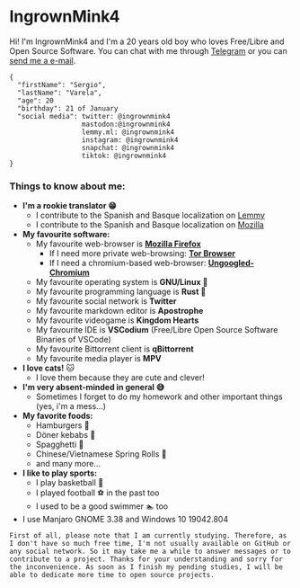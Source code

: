# IngrownMink4
Hi! I'm IngrownMink4 and I'm a 20 years old boy who loves Free/Libre and Open Source Software. You can chat with me through [Telegram](https://t.me/IngrownMink4) or you can [send me a e-mail](mailto:sergiovg01@outlook.com).

```
{
  "firstName": "Sergio",
  "lastName": "Varela",
  "age": 20
  "birthday": 21 of January
  "social media": twitter: @ingrownmink4
                  mastodon:@ingrownmink4
                  lemmy.ml: @ingrownmink4
                  instagram: @ingrownmink4
                  snapchat: @ingrownmink4
                  tiktok: @ingrownmink4
}

``` 

### Things to know about me:
* **I'm a rookie translator 😁**
  * I contribute to the Spanish and Basque localization on [Lemmy](https://github.com/LemmyNet/lemmy)
  * I contribute to the Spanish and Basque localization on [Mozilla](https://github.com/mozilla)
* **My favourite software:**
  *  My favourite web-browser is **[Mozilla Firefox](https://mozilla.org/firefox/new)**
     + If I need more private web-browsing: **[Tor Browser](https://torproject.org/download)**
     + If I need a chromium-based web-browser: **[Ungoogled-Chromium](https://ungoogled-software.github.io/)**
  * My favourite operating system is **GNU/Linux 🐧**
  * My favourite programming language is **Rust 🦀** 
  * My favourite social network is **Twitter**
  * My favourite markdown editor is **Apostrophe** 
  * My favourite videogame is **Kingdom Hearts**
  * My favourite IDE is **VSCodium** (Free/Libre Open Source Software Binaries of VSCode)
  * My favourite Bittorrent client is **qBittorrent**
  * My favourite media player is **MPV**
* **I love cats!** 🐱
  * I love them because they are cute and clever!
* **I'm very absent-minded in general 😅**
  * Sometimes I forget to do my homework and other important things (yes, i'm a mess...)
* **My favorite foods:**
  * Hamburgers 🍔
  * Döner kebabs 🥙
  * Spagghetti 🍝
  * Chinese/Vietnamese Spring Rolls 🥢
  * and many more... 
* **I like to play sports:**
  * I play basketball 🏀
  * I played football ⚽ in the past too
  * I used to be a good swimmer 🏊 too
* I use Manjaro GNOME 3.38 and Windows 10 19042.804

`First of all, please note that I am currently studying. Therefore, as I don't have so much free time, I'm not usually available on GitHub or any social network. So it may take me a while to answer messages or to contribute to a project. Thanks for your understanding and sorry for the inconvenience. As soon as I finish my pending studies, I will be able to dedicate more time to open source projects.`
